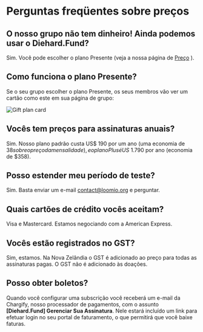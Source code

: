 # Perguntas freqüentes sobre preços
 
## O nosso grupo não tem dinheiro! Ainda podemos usar o Diehard.Fund?
 
Sim. Você pode escolher o plano Presente (veja a nossa página de [Preço](http://loomio.org/pricing) ).
 
## Como funciona o plano Presente?
 
Se o seu grupo escolher o plano Presente, os seus membros vão ver um cartão como este em sua página de grupo:
 
<img class="screenshot" alt="Gift plan card" src="gift-plan-card.png" />
 
## Vocês tem preços para assinaturas anuais?
 
Sim. Nosso plano padrão custa US$ 190 por um ano (uma economia de $38 sobre o preço da mensalidade), e o plano Plus é US$ 1.790 por ano (economia de $358).
 
## Posso estender meu período de teste?
 
Sim. Basta enviar um e-mail [contact@loomio.org](mailto:contact@loomio.org) e perguntar.
 
## Quais cartões de crédito vocês aceitam?
 
Visa e Mastercard. Estamos negociando com a American Express.
 
## Vocês estão registrados no GST?
 
Sim, estamos. Na Nova Zelândia o GST é adicionado ao preço para todas as assinaturas pagas. O GST não é adicionado às doações.
 
## Posso obter boletos?
 
Quando você configurar uma subscrição você receberá um e-mail da Chargify, nosso processador de pagamentos, com o assunto **[Diehard.Fund] Gerenciar Sua Assinatura**. Nele estará incluído um link para efetuar login no seu portal de faturamento, o que permitirá que você baixe faturas.
